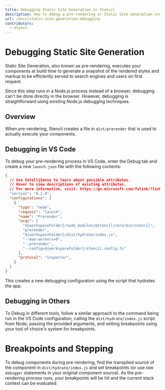 ```yaml
---
title: Debugging Static Site Generation in Stencil
description: How to debug a pre-rendering or Static Site Generation step in Stencil
url: /docs/static-site-generation-debugging
contributors:
  - mlynch
---
```


# Debugging Static Site Generation

Static Site Generation, also known as pre-rendering, executes your components at build time to generate a snapshot of the rendered styles and markup to be efficiently served to search engines and users on first request.

Since this step runs in a Node.js process instead of a browser, debugging can't be done directly in the browser. However, debugging is straightforward using existing Node.js debugging techniques.

## Overview

When pre-rendering, Stencil creates a file in `dist/prerender` that is used to actually execute your components.

## Debugging in VS Code

To debug your pre-rendering process in VS Code, enter the Debug tab and create a new `launch.json` file with the following contents:

```json
{
  // Use IntelliSense to learn about possible attributes.
  // Hover to view descriptions of existing attributes.
  // For more information, visit: https://go.microsoft.com/fwlink/?linkid=830387
  "version": "0.2.0",
  "configurations": [
    {
      "type": "node",
      "request": "launch",
      "name": "Prerender",
      "args": [
        "${workspaceFolder}/node_modules/@stencil/core/bin/stencil",
        "prerender",
        "${workspaceFolder}/dist/hydrate/index.js",
        "--max-workers=0",
        "--prerender",
        "--config=${workspaceFolder}/stencil.config.ts"
      ],
      "protocol": "inspector",
    }
  ]
}
```

This creates a new debugging configuration using the script that hydrates the app.

## Debugging in Others

To Debug in different tools, follow a similar approach to the command being run in the VS Code configuration, calling the `dist/hydrate/index.js` script from Node, passing the provided arguments, and setting breakpoints using your tool of choice's system for breakpoints.

# Breakpoints and Stepping

To debug components during pre-rendering, find the transpiled source of the component in `dist/hydrate/index.js` and set breakpoints (or use raw `debugger` statements in your original component source). As the pre-rendering process runs, your breakpoints will be hit and the current stack context can be evaluated.
